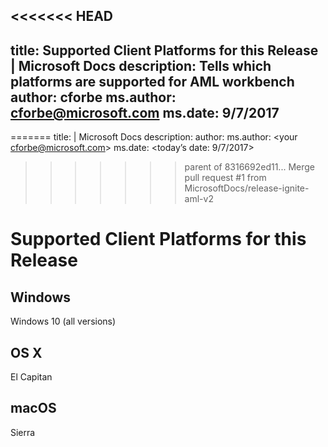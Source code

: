 <<<<<<< HEAD
---
title: Supported Client Platforms for this Release  | Microsoft Docs
description: Tells which platforms are supported for AML workbench
author: cforbe
ms.author: cforbe@microsoft.com
ms.date: 9/7/2017
---
=======
title: <this Supported Client Platforms for this Release > | Microsoft Docs
description: <this Tells which platforms are supported for AML workbench>
author: <your cforbe>
ms.author: <your cforbe@microsoft.com>
ms.date: <today’s date: 9/7/2017>

>>>>>>> parent of 8316692ed11... Merge pull request #1 from MicrosoftDocs/release-ignite-aml-v2
# Supported Client Platforms for this Release #


## Windows ##
Windows 10 (all versions)

## OS X ##
El Capitan

## macOS ##
Sierra

